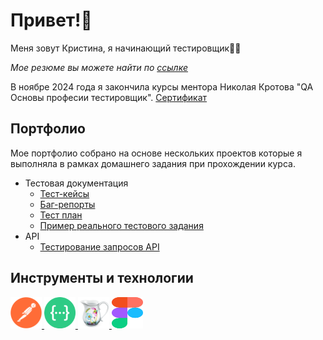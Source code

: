 # Привет!👋 
Меня зовут Кристина, я начинающий тестировщик👩‍💻

_Мое резюме вы можете найти по [ссылке](https://hh.ru/applicant/resumes/view?resume=e1a25e96ff0c7457710039ed1f35364574424e&hhtmFrom=resume_builder_experience)_

В ноябре 2024 года я закончила курсы ментора Николая Кротова "QA Основы професии тестировщик". [Сертификат](https://drive.google.com/file/d/1FvmzueqRsNR7Adzp8jHy4gjBm_76RGX5/view?usp=sharing)

## Портфолио 
Мое портфолио собрано на основе нескольких проектов которые я выполняла в рамках домашнего задания при прохождении курса.
- Тестовая документация
  -  [Тест-кейсы](https://docs.google.com/spreadsheets/d/1MWEPxkbE7OKTQPDzTJLxf6miZepUR7sa/edit?usp=sharing&ouid=112920237054793487303&rtpof=true&sd=true)
  -  [Баг-репорты](https://qa-learning-kristina.atlassian.net/jira/software/projects/KAN/boards/1)
  -  [Тест план](https://docs.google.com/document/d/1BB9nD_8Y4ofSJraxViuY3ZirYXNTIVRWbXI4k6xdaMo/edit?usp=sharing)
  -   [Пример реального тестового задания](https://docs.google.com/spreadsheets/d/13d0TQKkRAbtvjltyE7mrrztiXXllIjQJ/edit?usp=sharing&ouid=112920237054793487303&rtpof=true&sd=true)
- API 
  -  [Тестирование запросов API](https://docs.google.com/spreadsheets/d/1_kIlpXzw-VzLYiiAj0ESX7XJAzU9IC2IkBq6Cu-LGs4/edit?usp=sharing)
    
## Инструменты и технологии

<a href="https://www.postman.com/">
<img src="https://github.com/qajenna/qajenna/blob/main/icons/Postman.png" alt="Postman" width="50" height="50" />
</a>
<a href="https://swagger.io/">
<img src="https://github.com/qajenna/qajenna/blob/main/icons/swagger.png" alt="Swagger" width="50" height="50" />
</a>
<a href="https://www.charlesproxy.com/">
<img src="https://github.com/qajenna/qajenna/blob/main/icons/Charles.png" alt="Charles" width="50" height="50" />
</a>
<a href="https://figma.com">
<img src="https://github.com/qajenna/qajenna/blob/main/icons/Figma.svg" alt="Figma" width="50" height="50" /> 
</a>

